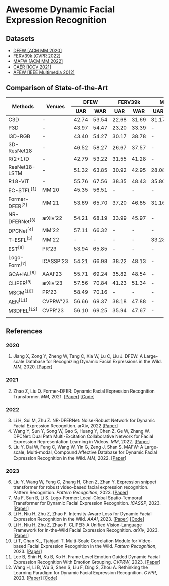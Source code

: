 # Awesome Dynamic Facial Expression Recognition

## Datasets 
  - [DFEW [ACM MM 2020]](https://dfew-dataset.github.io/)
  - [FERV39k [CVPR 2022]](https://wangyanckxx.github.io/Proj_CVPR2022_FERV39k.html)
  - [MAFW [ACM MM 2022]](https://mafw-database.github.io/MAFW/)
  - [CAER [ICCV 2021]](https://caer-dataset.github.io/)
  - [AFEW [IEEE Multimedia 2012]](https://cs.anu.edu.au/few/AFEW.html)

## Comparison of State-of-the-Art
<table>
<thead>
  <tr>
    <th style="text-align: center" rowspan="2">Methods</th>
    <th rowspan="2">Venues</th>
    <th colspan="2">DFEW</th>
    <th colspan="2">FERV39k</th>
    <th colspan="2">MAFW</th>
  </tr>
  <tr>
    <th>UAR</th>
    <th>WAR</th>
    <th>UAR</th>
    <th>WAR</th>
    <th>UAR</th>
    <th>WAR</th>
  </tr>
</thead>
<tbody>
  <tr>
    <td>C3D</td>
    <td>-</td>
    <td>42.74</td>
    <td>53.54</td>
    <td>22.68</td>
    <td>31.69</td>
    <td>31.17 </td>
    <td>42.25 </td>
  </tr>
  <tr>
    <td>P3D</td>
    <td>-</td>
    <td>43.97</td>
    <td>54.47</td>
    <td>23.20</td>
    <td>33.39</td>
    <td>-</td>
    <td>-</td>
  </tr>
  <tr>
    <td>I3D-RGB</td>
    <td>-</td>
    <td>43.40</td>
    <td>54.27</td>
    <td>30.17</td>
    <td>38.78</td>
    <td>-</td>
    <td>-</td>
  </tr>
  <tr>
    <td>3D-ResNet18</td>
    <td>-</td>
    <td>46.52</td>
    <td>58.27</td>
    <td>26.67</td>
    <td>37.57</td>
    <td>-</td>
    <td>-</td>
  </tr>
  <tr>
    <td>R(2+1)D</td>
    <td>-</td>
    <td>42.79</td>
    <td>53.22</td>
    <td>31.55</td>
    <td>41.28</td>
    <td>-</td>
    <td>-</td>
  </tr>
  <tr>
    <td>ResNet18-LSTM</td>
    <td>-</td>
    <td>51.32</td>
    <td>63.85</td>
    <td>30.92</td>
    <td>42.95</td>
    <td>28.08</td>
    <td>39.38</td>
  </tr>
  <tr>
    <td>R18-ViT</td>
    <td>-</td>
    <td>55.76</td>
    <td>67.56</td>
    <td>38.35</td>
    <td>48.43</td>
    <td>35.80</td>
    <td>47.72</td>
  </tr>
  <tr>
    <td>EC-STFL<sup>[1]</sup></td>
    <td>MM’20</td>
    <td>45.35</td>
    <td>56.51</td>
    <td>-</td>
    <td>-</td>
    <td>-</td>
    <td>-</td>
  </tr>
  <tr>
    <td>Former-DFER<sup>[2]</sup></td>
    <td>MM’21</td>
    <td>53.69</td>
    <td>65.70</td>
    <td>37.20</td>
    <td>46.85</td>
    <td>31.16 </td>
    <td>43.27</td>
  </tr>
  <tr>
    <td>NR-DFERNet<sup>[3]</sup></td>
    <td>arXiv’22</td>
    <td>54.21</td>
    <td>68.19</td>
    <td>33.99</td>
    <td>45.97</td>
    <td>-</td>
    <td>-</td>
  </tr>
  <tr>
    <td>DPCNet<sup>[4]</sup></td>
    <td>MM’22</td>
    <td>57.11</td>
    <td>66.32</td>
    <td>-</td>
    <td>-</td>
    <td>-</td>
    <td>-</td>
  </tr>
  <tr>
    <td>T-ESFL<sup>[5]</sup></td>
    <td>MM’22</td>
    <td>-</td>
    <td>-</td>
    <td>-</td>
    <td>-</td>
    <td>33.28 </td>
    <td>48.18</td>
  </tr>
  <tr>
    <td>EST<sup>[6]</sup></td>
    <td>PR’23</td>
    <td>53.94</td>
    <td>65.85</td>
    <td>-</td>
    <td>-</td>
    <td>-</td>
    <td>-</td>
  </tr>
  <tr>
    <td>Logo-Form<sup>[7]</sup></td>
    <td>ICASSP’23</td>
    <td>54.21</td>
    <td>66.98</td>
    <td>38.22</td>
    <td>48.13</td>
    <td>-</td>
    <td>-</td>
  </tr>
  <tr>
    <td>GCA+IAL<sup>[8]</sup></td>
    <td>AAAI’23</td>
    <td>55.71</td>
    <td>69.24</td>
    <td>35.82</td>
    <td>48.54</td>
    <td>-</td>
    <td>-</td>
  </tr>
  <tr>
    <td>CLIPER<sup>[9]</sup></td>
    <td>arXiv'23</td>
    <td>57.56</td>
    <td>70.84</td>
    <td>41.23</td>
    <td>51.34</td>
    <td>-</td>
    <td>-</td>
  </tr>
  <tr>
    <td>MSCM<sup>[10]</sup></td>
    <td>PR'23</td>
    <td>58.49</td>
    <td>70.16</td>
    <td>-</td>
    <td>-</td>
    <td>-</td>
    <td>-</td>
  </tr>
  <tr>
    <td>AEN<sup>[11]</sup></td>
    <td>CVPRW'23</td>
    <td>56.66</td>
    <td>69.37</td>
    <td>38.18</td>
    <td>47.88</td>
    <td>-</td>
    <td>-</td>
  </tr>
  <tr>
    <td>M3DFEL<sup>[12]</sup></td>
    <td>CVPR'23</td>
    <td>56.10</td>
    <td>69.25</td>
    <td>35.94</td>
    <td>47.67</td>
    <td>-</td>
    <td>-</td>
  </tr>
  <tr>
    <td></td>
    <td></td>
    <td></td>
    <td></td>
    <td></td>
    <td></td>
    <td></td>
    <td></td>
  </tr>
</tbody>
</table>

## References
<!-- Using Vancouver Format -->
### 2020
1. Jiang X, Zong Y, Zheng W, Tang C, Xia W, Lu C, Liu J. DFEW: A Large-scale Database for Recognizing Dynamic Facial Expressions in the Wild. *MM*, 2020. [[Paper](https://doi.org/10.1145/3394171.3413620)]
### 2021
2. Zhao Z, Liu Q. Former-DFER: Dynamic Facial Expression Recognition Transformer. *MM*, 2021. [[Paper](https://doi.org/10.1145/3474085.3475292)] [[Code](https://github.com/zengqunzhao/Former-DFER)]
### 2022
3. Li H, Sui M, Zhu Z. NR-DFERNet: Noise-Robust Network for Dynamic Facial Expression Recognition. arXiv, 2022.[[Paper](https://arxiv.org/abs/2206.04975)]
4. Wang Y, Sun Y, Song W, Gao S, Huang Y, Chen Z, Ge W, Zhang W. DPCNet: Dual Path Multi-Excitation Collaborative Network for Facial Expression Representation Learning in Videos. *MM*, 2022. [[Paper](https://doi.org/10.1145/3503161.3547865)]
5. Liu Y, Dai W, Feng C, Wang W, Yin G, Zeng J, Shan S. MAFW: A Large-scale, Multi-modal, Compound Affective Database for Dynamic Facial Expression Recognition in the Wild. *MM*, 2022. [[Paper](https://mafw-database.github.io/MAFW/)]
### 2023
6. Liu Y, Wang W, Feng C, Zhang H, Chen Z, Zhan Y. Expression snippet transformer for robust video-based facial expression recognition. Pattern Recognition. *Pattern Recognition*, 2023. [[Paper](https://doi.org/10.1016/j.patcog.2023.109368)]
7. Ma F, Sun B, Li S. Logo-Former: Local-Global Spatio-Temporal Transformer for Dynamic Facial Expression Recognition. *ICASSP*, 2023. [[Paper](https://ieeexplore.ieee.org/abstract/document/10095448)]
8. Li H, Niu H, Zhu Z, Zhao F. Intensity-Aware Loss for Dynamic Facial Expression Recognition in the Wild. *AAAI*, 2023. [[Paper](https://arxiv.org/abs/2208.10335)] [[Code](https://github.com/muse1998/IAL-for-Facial-Expression-Recognition)] 
9. Li H, Niu H, Zhu Z, Zhao F. CLIPER: A Unified Vision-Language Framework for In-the-Wild Facial Expression Recognition. *arXiv*, 2023. [[Paper](https://arxiv.org/abs/2303.00193)] 
10. Li T, Chan KL, Tjahjadi T. Multi-Scale Correlation Module for Video-based Facial Expression Recognition in the Wild. *Pattern Recognition*, 2023. [[Paper](https://doi.org/10.1016/j.patcog.2023.109691)]
11. Lee B, Shin H, Ku B, Ko H. Frame Level Emotion Guided Dynamic Facial Expression Recognition With Emotion Grouping. *CVPRW*, 2023. [[Paper](https://openaccess.thecvf.com/content/CVPR2023/html/Wang_Rethinking_the_Learning_Paradigm_for_Dynamic_Facial_Expression_Recognition_CVPR_2023_paper.html)] 
12. Wang H, Li B, Wu S, Shen S, Liu F, Ding S, Zhou A. Rethinking the Learning Paradigm for Dynamic Facial Expression Recognition. *CVPR*, 2023. [[Paper](https://openaccess.thecvf.com/content/CVPR2023/html/Wang_Rethinking_the_Learning_Paradigm_for_Dynamic_Facial_Expression_Recognition_CVPR_2023_paper.html)] [[Code](https://github.com/faceeyes/M3DFEL)] 
